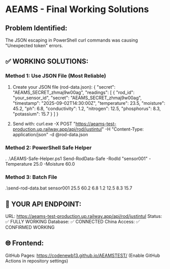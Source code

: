 # AEAMS - Final Working Solutions

## Problem Identified:
The JSON escaping in PowerShell curl commands was causing "Unexpected token" errors.

## ✅ WORKING SOLUTIONS:

### Method 1: Use JSON File (Most Reliable)
1. Create your JSON file (rod-data.json):
{
    "secret": "AEAMS_SECRET_zhmaj9w00ag",
    "readings": [
        {
            "rod_id": "your_sensor_id",
            "secret": "AEAMS_SECRET_zhmaj9w00ag",
            "timestamp": "2025-09-02T14:30:00Z",
            "temperature": 23.5,
            "moisture": 45.2,
            "ph": 6.8,
            "conductivity": 1.2,
            "nitrogen": 12.5,
            "phosphorus": 8.3,
            "potassium": 15.7
        }
    ]
}

2. Send with: curl.exe -X POST "https://aeams-test-production.up.railway.app/api/rod/justintul" -H "Content-Type: application/json" -d @rod-data.json

### Method 2: PowerShell Safe Helper
. .\AEAMS-Safe-Helper.ps1
Send-RodData-Safe -RodId "sensor001" -Temperature 25.0 -Moisture 60.0

### Method 3: Batch File
.\send-rod-data.bat sensor001 25.5 60.2 6.8 1.2 12.5 8.3 15.7

## 🎯 YOUR API ENDPOINT:
URL: https://aeams-test-production.up.railway.app/api/rod/justintul
Status: ✅ FULLY WORKING
Database: ✅ CONNECTED
China Access: ✅ CONFIRMED WORKING

## 🌐 Frontend:
GitHub Pages: https://codenewb13.github.io/AEAMSTEST/
(Enable GitHub Actions in repository settings)
